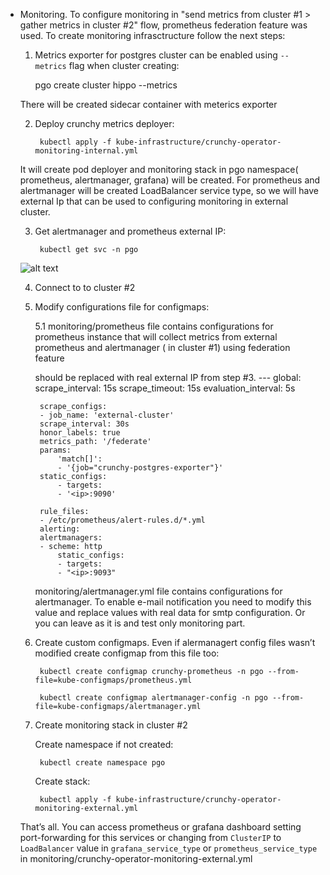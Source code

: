 * Monitoring.
    To configure monitoring in "send metrics from cluster #1 > gather metrics in cluster #2" flow, prometheus federation feature was used. 
    To create monitoring infrasctructure follow the next steps:
    1. Metrics exporter for postgres cluster can be enabled using `--metrics` flag when cluster creating:
    
        pgo create cluster hippo --metrics

    There will be created sidecar container with meterics exporter

    2. Deploy crunchy metrics deployer:

            kubectl apply -f kube-infrastructure/crunchy-operator-monitoring-internal.yml
    
    It will create pod deployer and monitoring stack in pgo namespace( prometheus, alertmanager, grafana) will be created. For prometheus and alertmanager will be created LoadBalancer service type, so we will have external Ip that can be used to configuring monitoring in external cluster.

    3. Get alertmanager and prometheus external IP:
        
            kubectl get svc -n pgo

    ![alt text](http://img.empeek.net/1K4PZOC.png)

    4. Connect to to cluster #2

    5. Modify configurations file for configmaps:

        5.1
        monitoring/prometheus file contains configurations for prometheus instance that will collect metrics from external prometheus and alertmanager ( in cluster #1) using federation feature

        <ip> should be replaced with real external IP from step #3.
            ---
            global:
            scrape_interval: 15s
            scrape_timeout: 15s
            evaluation_interval: 5s

            scrape_configs:
            - job_name: 'external-cluster'
            scrape_interval: 30s
            honor_labels: true
            metrics_path: '/federate'
            params:
                'match[]':
                - '{job="crunchy-postgres-exporter"}'
            static_configs:
                - targets:
                - '<ip>:9090'

            rule_files:
            - /etc/prometheus/alert-rules.d/*.yml
            alerting:
            alertmanagers:
            - scheme: http
                static_configs:
                - targets:
                - "<ip>:9093"

        monitoring/alertmanager.yml file contains configurations for alertmanager. To enable e-mail notification you need to modify this value and replace values with real data for smtp configuration. Or you can leave as it is and test only monitoring part.

    6. Create custom configmaps. Even if alermanagert config files wasn’t modified create configmap from this file too:

            kubectl create configmap crunchy-prometheus -n pgo --from-file=kube-configmaps/prometheus.yml
                
            kubectl create configmap alertmanager-config -n pgo --from-file=kube-configmaps/alertmanager.yml
    
    7. Create monitoring stack in cluster #2

        Create namespace if not created:
            
            kubectl create namespace pgo
        
        Create stack:

            kubectl apply -f kube-infrastructure/crunchy-operator-monitoring-external.yml

    That’s all. You can access prometheus or grafana dashboard setting port-forwarding for this services or changing from `ClusterIP` to `LoadBalancer` value in `grafana_service_type` or `prometheus_service_type` in monitoring/crunchy-operator-monitoring-external.yml 




    




            
    


